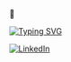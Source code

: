 👋 

<a href="https://git.io/typing-svg"><img src="https://readme-typing-svg.herokuapp.com?font=Fira+Code&pause=1000&multiline=true&width=435&lines=Hellos%2C+I+am+Vipin+Mittal%2C;Connect+me+at" alt="Typing SVG" /></a>

[![LinkedIn](https://skillicons.dev/icons?i=linkedin)](https://www.linkedin.com/in/vipinmittal18/)

<!--
**vipin-mittal-acquia/vipin-mittal-acquia** is a ✨ _special_ ✨ repository because its `README.md` (this file) appears on your GitHub profile.

Here are some ideas to get you started:

- 🔭 I’m currently working on ...
- 🌱 I’m currently learning ...
- 👯 I’m looking to collaborate on ...
- 🤔 I’m looking for help with ...
- 💬 Ask me about ...
- 📫 How to reach me: ...
- 😄 Pronouns: ...
- ⚡ Fun fact: ...
-->
